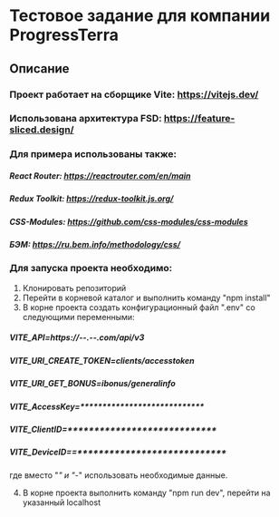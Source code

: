 # Тестовое задание для компании ProgressTerra

## Описание
### Проект работает на сборщике Vite: https://vitejs.dev/
### Использована архитектура FSD: https://feature-sliced.design/

### Для примера использованы также:
##### React Router: https://reactrouter.com/en/main
##### Redux Toolkit: https://redux-toolkit.js.org/
##### CSS-Modules: https://github.com/css-modules/css-modules
##### БЭМ: https://ru.bem.info/methodology/css/

### Для запуска проекта необходимо:
1. Клонировать репозиторий
2. Перейти в корневой каталог и выполнить команду "npm install"
3. В корне проекта создать конфигурационный файл ".env" со следующими переменными:

  ##### VITE_API=https://*-*-*.*-*-*.com/api/v3
  ##### VITE_URI_CREATE_TOKEN=clients/accesstoken
  ##### VITE_URI_GET_BONUS=ibonus/generalinfo
  ##### VITE_AccessKey=****************************
  ##### VITE_ClientID=****************************
  ##### VITE_DeviceID==****************************
  где вместо "*" и "*-" использовать необходимые данные.

4. В корне проекта выполнить команду "npm run dev", перейти на указанный localhost
